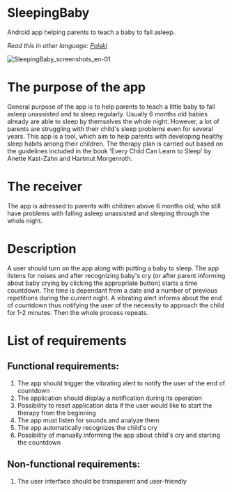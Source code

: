 # SleepingBaby
Android app helping parents to teach a baby to fall asleep.

*Read this in other language: [Polski](README.pl.md)*

![SleepingBaby_screenshots_en-01](https://user-images.githubusercontent.com/26254041/83456389-f0fa3800-a45f-11ea-95fd-18da9410a0b7.png)

# The purpose of the app
General purpose of the app is to help parents to teach a little baby to fall asleep unassisted and to sleep regularly. Usually 6 months old babies already are able to sleep by themselves the whole night. However, a lot of parents are struggling with their child's sleep problems even for several years. This app is a tool, which aim to help parents with developing healthy sleep habits among their children. The therapy plan is carried out based on the guidelines included in the book 'Every Child Can Learn to Sleep' by Anette Kast-Zahn and Hartmut Morgenroth.

# The receiver
The app is adressed to parents with children above 6 months old, who still have problems with falling asleep unassisted and sleeping through the whole night.

# Description
A user should turn on the app along with putting a baby to sleep. The app listens for noises and after recognizing baby's cry (or after parent informing about baby crying by clicking the appropriate button) starts a time countdown. The time is dependant from a date and a number of previous repetitions during the current night. A vibrating alert informs about the end of countdown thus notifying the user of the necessity to approach the child for 1-2 minutes. Then the whole process repeats.

# List of requirements
## Functional requirements:
1. The app should trigger the vibrating alert to notify the user of the end of countdown
2. The application should display a notification during its operation
3. Possibility to reset application data if the user would like to start the therapy from the beginning
4. The app must listen for sounds and analyze them
5. The app automatically recognizes the child's cry
6. Possibility of manually informing the app about child's cry and starting the countdown

## Non-functional requirements:
1. The user interface should be transparent and user-friendly
